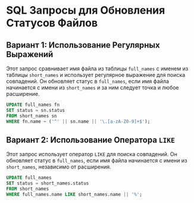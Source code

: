 # SQL Запросы для Обновления Статусов Файлов


## Вариант 1: Использование Регулярных Выражений

Этот запрос сравнивает имя файла из таблицы `full_names` с именем из таблицы `short_names` и использует регулярное выражение для поиска совпадений. Он обновляет статус в `full_names`, если имя файла начинается с имени из `short_names` и за ним следует точка и любое расширение.

```sql
UPDATE full_names fn
SET status = sn.status
FROM short_names sn
WHERE fn.name ~ ('^' || sn.name || '\.[a-zA-Z0-9]+$');
```
## Вариант 2: Использование Оператора `LIKE`

Этот запрос использует оператор `LIKE` для поиска совпадений. Он обновляет статус в `full_names`, если имя файла начинается с имени из `short_names`, независимо от расширения.

```sql
UPDATE full_names
SET status = short_names.status
FROM short_names
WHERE full_names.name LIKE short_names.name || '%';
